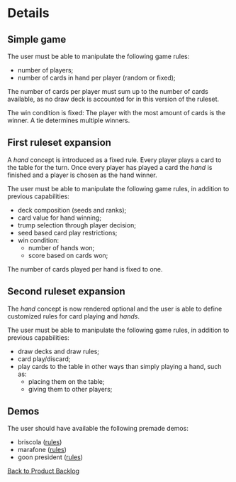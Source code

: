# Details

## Simple game

The user must be able to manipulate the following game rules:

- number of players;
- number of cards in hand per player (random or fixed);

The number of cards per player must sum up to the number of cards available, as no draw deck is accounted for in this version of the ruleset.

The win condition is fixed:
The player with the most amount of cards is the winner. A tie determines multiple winners.

## First ruleset expansion

A *hand* concept is introduced as a fixed rule. Every player plays a card to the table for the turn. Once every player has played a card the *hand* is finished and a player is chosen as the hand winner.

The user must be able to manipulate the following game rules, in addition to previous capabilities:

- deck composition (seeds and ranks);
- card value for hand winning;
- trump selection through player decision;
- seed based card play restrictions;
- win condition:
  - number of hands won;
  - score based on cards won;

The number of cards played per hand is fixed to one.

## Second ruleset expansion

The *hand* concept is now rendered optional and the user is able to define customized rules for card playing and *hands*.

The user must be able to manipulate the following game rules, in addition to previous capabilities:

- draw decks and draw rules;
- card play/discard;
- play cards to the table in other ways than simply playing a hand, such as:
  - placing them on the table;
  - giving them to other players;

## Demos

The user should have available the following premade demos:

- briscola ([rules](https://www.pagat.com/aceten/briscola.html))
- marafone ([rules](https://en.wikipedia.org/wiki/Marafon))
- goon president ([rules](goon_president.md))

[Back to Product Backlog](product_backlog.md)
